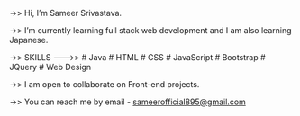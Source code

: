 ->> Hi, I’m Sameer Srivastava.

->> I’m currently learning full stack web development and I am also learning Japanese.

->> SKILLS --->>
    # Java
    # HTML
    # CSS
    # JavaScript
    # Bootstrap
    # JQuery
    # Web Design

->> I am open to collaborate on Front-end projects. 

->> You can reach me by email - sameerofficial895@gmail.com

<!---
Sameer2000/Sameer2000 is a ✨ special ✨ repository because its `README.md` (this file) appears on your GitHub profile.
You can click the Preview link to take a look at your changes.
--->
